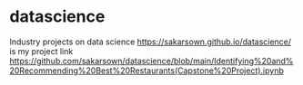 # datascience
Industry projects on data science 
https://sakarsown.github.io/datascience/ is my project link 
https://github.com/sakarsown/datascience/blob/main/Identifying%20and%20Recommending%20Best%20Restaurants(Capstone%20Project).ipynb
